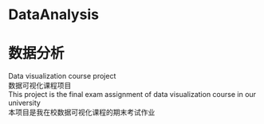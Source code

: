 # DataAnalysis
# 数据分析
Data visualization course project<br>
数据可视化课程项目<br>
This project is the final exam assignment of data visualization course in our university<br>
本项目是我在校数据可视化课程的期末考试作业<br>
